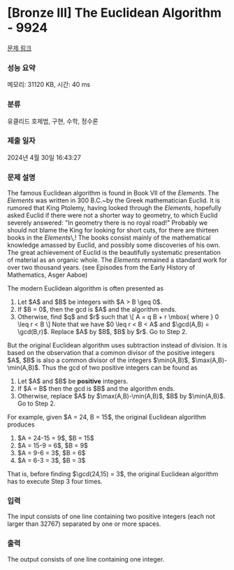 # [Bronze III] The Euclidean Algorithm - 9924 

[문제 링크](https://www.acmicpc.net/problem/9924) 

### 성능 요약

메모리: 31120 KB, 시간: 40 ms

### 분류

유클리드 호제법, 구현, 수학, 정수론

### 제출 일자

2024년 4월 30일 16:43:27

### 문제 설명

<p>The famous Euclidean algorithm is found in Book VII of the <em>Elements</em>. The <em>Elements</em> was written in 300 B.C.~by the Greek mathematician Euclid. It is rumored that King Ptolemy, having looked through the <em>Elements</em>, hopefully asked Euclid if there were not a shorter way to geometry, to which Euclid severely answered: "In geometry there is no royal road!" Probably we should not blame the King for looking for short cuts, for there are thirteen books in the <em>Elements</em>\,! The books consist mainly of the mathematical knowledge amassed by Euclid, and possibly some discoveries of his own. The great achievement of Euclid is the beautifully systematic presentation of material as an organic whole. The <em>Elements</em> remained a standard work for over two thousand years. (see Episodes from the Early History of Mathematics, Asger Aaboe)</p>

<p>The modern Euclidean algorithm is often presented as</p>

<ol>
	<li>Let $A$ and $B$ be integers with $A > B \geq 0$.</li>
	<li>If $B = 0$, then the gcd is $A$ and the algorithm ends.</li>
	<li>Otherwise, find $q$ and $r$ such that \[ A = q B + r \mbox{ where } 0 \leq r < B \] Note that we have $0 \leq r < B < A$ and $\gcd(A,B) = \gcd(B,r)$. Replace $A$ by $B$, $B$ by $r$. Go to Step 2.</li>
</ol>

<p>But the original Euclidean algorithm uses subtraction instead of division. It is based on the observation that a common divisor of the positive integers $A$, $B$ is also a common divisor of the integers $\min(A,B)$, $\max(A,B)-\min(A,B)$. Thus the gcd of two positive integers can be found as</p>

<ol>
	<li>Let $A$ and $B$ be <strong>positive</strong> integers.</li>
	<li>If $A = B$ then the gcd is $B$ and the algorithm ends.</li>
	<li>Otherwise, replace $A$ by $\max(A,B)-\min(A,B)$, $B$ by $\min(A,B)$. Go to Step 2.</li>
</ol>

<p>For example, given $A = 24, B = 15$, the original Euclidean algorithm produces</p>

<ol>
	<li>$A = 24-15 = 9$, $B = 15$</li>
	<li>$A = 15-9 = 6$, $B = 9$</li>
	<li>$A = 9-6 = 3$, $B = 6$</li>
	<li>$A = 6-3 = 3$, $B = 3$</li>
</ol>

<p>That is, before finding $\gcd(24,15) = 3$, the original Euclidean algorithm has to execute Step 3 four times.</p>

### 입력 

 <p>The input consists of one line containing two positive integers (each not larger than 32767) separated by one or more spaces.</p>

### 출력 

 <p>The output consists of one line containing one integer.</p>

